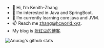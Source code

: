 - 👋 Hi, I’m Kenith-Zhang  
- 👀 I’m interested in Java and SpringBoot.  
- 🌱 I’m currently learning core java and JVM.  
- 📫 Reach me zhang@hcworld.xyz.  
- My blog is [张红尘的博客](https://www.hcworld.xyz).

![Anurag's github stats](https://github-readme-stats.vercel.app/api?username=kenith-z)
